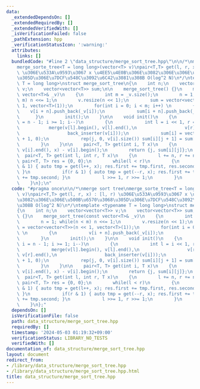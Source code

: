 ```yaml
---
data:
  _extendedDependsOn: []
  _extendedRequiredBy: []
  _extendedVerifiedWith: []
  _isVerificationFailed: false
  _pathExtension: hpp
  _verificationStatusIcon: ':warning:'
  attributes:
    links: []
  bundledCode: "#line 2 \"data_structure/merge_sort_tree.hpp\"\n\n/*\nmerge sort tree\n\
    merge_sorte_tree<T = long long>(vector<T> v)\npair<T,T> get(l, r, x) : [l, r)\
    \ \u306E\u533A\u9593\u3067 x \u4EE5\u4E0B\u306E\u3082\u306E\u306E\u500B\u6570\u3068\
    \u305D\u306E\u7DCF\u548C\u3092\u6C42\u3081\u308B O(log^2 N)\n*/\ntemplate <typename\
    \ T = long long>\nstruct merge_sort_tree\n{\n    int n;\n    vector<vector<T>>\
    \ v;\n    vector<vector<T>> sum;\n\n    merge_sort_tree() {}\n    merge_sort_tree(const\
    \ vector<T>& _v)\n    {\n        int m = _v.size();\n        n = 1; while(n <\
    \ m) n <<= 1;\n        v.resize(n << 1);\n        sum = vector<vector<T>>(n <<\
    \ 1, vector<T>(1));\n        for(int i = 0; i < m; i++) \n        {\n        \
    \    v[i + n].push_back(_v[i]);\n            sum[i + n].push_back(_v[i]);\n  \
    \      }\n        init();\n    }\n\n    void init()\n    {\n        for(int i\
    \ = n - 1; i >= 1; i--)\n        {\n            int l = i << 1, r = l | 1;\n \
    \           merge(v[l].begin(), v[l].end(),\n                  v[r].begin(), v[r].end(),\n\
    \                  back_inserter(v[i]));\n            sum[i] = vector<T>(v[i].size()\
    \ + 1, 0);\n            rep(j, 0, v[i].size()) sum[i][j + 1] = sum[i][j] + v[i][j];\n\
    \        }\n    }\n\n    pair<T, T> get(int i, T x)\n    {\n        int j = upper_bound(v[i].begin(),\
    \ v[i].end(), x) - v[i].begin();\n        return {j, sum[i][j]};\n    }\n\n  \
    \  pair<T, T> get(int l, int r, T x)\n    {\n        l += n, r += n;\n       \
    \ pair<T, T> res = {0, 0};\n        while(l < r)\n        {\n            if(l\
    \ & 1) { auto tmp = get(l++, x); res.first += tmp.first, res.second += tmp.second;\
    \ }\n            if(r & 1) { auto tmp = get(--r, x); res.first += tmp.first, res.second\
    \ += tmp.second; }\n            l >>= 1, r >>= 1;\n        }\n        return res;\n\
    \    }\n};\n"
  code: "#pragma once\n\n/*\nmerge sort tree\nmerge_sorte_tree<T = long long>(vector<T>\
    \ v)\npair<T,T> get(l, r, x) : [l, r) \u306E\u533A\u9593\u3067 x \u4EE5\u4E0B\u306E\
    \u3082\u306E\u306E\u500B\u6570\u3068\u305D\u306E\u7DCF\u548C\u3092\u6C42\u3081\
    \u308B O(log^2 N)\n*/\ntemplate <typename T = long long>\nstruct merge_sort_tree\n\
    {\n    int n;\n    vector<vector<T>> v;\n    vector<vector<T>> sum;\n\n    merge_sort_tree()\
    \ {}\n    merge_sort_tree(const vector<T>& _v)\n    {\n        int m = _v.size();\n\
    \        n = 1; while(n < m) n <<= 1;\n        v.resize(n << 1);\n        sum\
    \ = vector<vector<T>>(n << 1, vector<T>(1));\n        for(int i = 0; i < m; i++)\
    \ \n        {\n            v[i + n].push_back(_v[i]);\n            sum[i + n].push_back(_v[i]);\n\
    \        }\n        init();\n    }\n\n    void init()\n    {\n        for(int\
    \ i = n - 1; i >= 1; i--)\n        {\n            int l = i << 1, r = l | 1;\n\
    \            merge(v[l].begin(), v[l].end(),\n                  v[r].begin(),\
    \ v[r].end(),\n                  back_inserter(v[i]));\n            sum[i] = vector<T>(v[i].size()\
    \ + 1, 0);\n            rep(j, 0, v[i].size()) sum[i][j + 1] = sum[i][j] + v[i][j];\n\
    \        }\n    }\n\n    pair<T, T> get(int i, T x)\n    {\n        int j = upper_bound(v[i].begin(),\
    \ v[i].end(), x) - v[i].begin();\n        return {j, sum[i][j]};\n    }\n\n  \
    \  pair<T, T> get(int l, int r, T x)\n    {\n        l += n, r += n;\n       \
    \ pair<T, T> res = {0, 0};\n        while(l < r)\n        {\n            if(l\
    \ & 1) { auto tmp = get(l++, x); res.first += tmp.first, res.second += tmp.second;\
    \ }\n            if(r & 1) { auto tmp = get(--r, x); res.first += tmp.first, res.second\
    \ += tmp.second; }\n            l >>= 1, r >>= 1;\n        }\n        return res;\n\
    \    }\n};"
  dependsOn: []
  isVerificationFile: false
  path: data_structure/merge_sort_tree.hpp
  requiredBy: []
  timestamp: '2024-05-03 01:19:32+09:00'
  verificationStatus: LIBRARY_NO_TESTS
  verifiedWith: []
documentation_of: data_structure/merge_sort_tree.hpp
layout: document
redirect_from:
- /library/data_structure/merge_sort_tree.hpp
- /library/data_structure/merge_sort_tree.hpp.html
title: data_structure/merge_sort_tree.hpp
---
```

